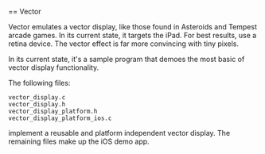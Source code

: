 == Vector

Vector emulates a vector display, like those found in Asteroids and Tempest 
arcade games. In its current state, it targets the iPad. For best results,
use a retina device. The vector effect is far more convincing with tiny 
pixels.

In its current state, it's a sample program that demoes the most basic of vector 
display functionality.

The following files:

    vector_display.c
    vector_display.h
    vector_display_platform.h
    vector_display_platform_ios.c

implement a reusable and platform independent vector display. The remaining 
files make up the iOS demo app.

